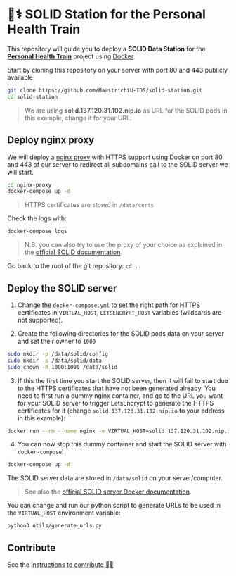 # 🚉⚕️ SOLID Station for the Personal Health Train

This repository will guide you to deploy a **SOLID Data Station** for the [**Personal Health Train**](https://www.dtls.nl/fair-data/personal-health-train/) project using [Docker](https://www.docker.com/).

Start by cloning this repository on your server with port 80 and 443 publicly available

```bash
git clone https://github.com/MaastrichtU-IDS/solid-station.git
cd solid-station
```

> We are using **solid.137.120.31.102.nip.io** as URL for the SOLID pods in this example, change it for your URL.

## Deploy nginx proxy

We will deploy a [nginx proxy](https://github.com/nginx-proxy/) with HTTPS support using Docker on port 80 and 443 of our server to redirect all subdomains call to the SOLID server we will start.

```bash
cd nginx-proxy
docker-compose up -d
```

> HTTPS certificates are stored in `/data/certs`

Check the logs with:

```bash
docker-compose logs
```

> N.B. you can also try to use the proxy of your choice as explained in the [official SOLID documentation](https://solidproject.org//self-hosting/nss).

Go back to the root of the git repository: `cd ..`

## Deploy the SOLID server

1. Change the `docker-compose.yml` to set the right path for HTTPS certificates in `VIRTUAL_HOST`, `LETSENCRYPT_HOST` variables (wildcards are not supported).

2. Create the following directories for the SOLID pods data on your server and set their owner to `1000`

```bash
sudo mkdir -p /data/solid/config
sudo mkdir -p /data/solid/data
sudo chown -R 1000:1000 /data/solid
```

3. If this the first time you start the SOLID server, then it will fail to start due to the HTTPS certificates that have not been generated already. You need to first run a dummy nginx container, and go to the URL you want for your SOLID server to trigger LetsEncrypt to generate the HTTPS certificates for it (change `solid.137.120.31.102.nip.io` to your address in this example):

```bash
docker run --rm --name nginx -e VIRTUAL_HOST=solid.137.120.31.102.nip.io -e LETSENCRYPT_HOST=solid.137.120.31.102.nip.io nginx
```

4. You can now stop this dummy container and start the SOLID server with `docker-compose`!

```bash
docker-compose up -d
```

The SOLID server data are stored in `/data/solid` on your server/computer.

> See also the [official SOLID server Docker documentation](https://github.com/solid/node-solid-server/tree/master/docker-image).

You can change and run our python script to generate URLs to be used in the `VIRTUAL_HOST` environment variable:

```bash
python3 utils/generate_urls.py
```

## Contribute

See the [instructions to contribute 👨‍💻](/CONTRIBUTING.md)